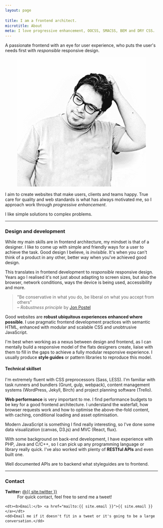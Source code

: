 ```yaml
---
layout: page

title: I am a frontend architect.
microtitle: About
meta: I love progressive enhancement, OOCSS, SMACSS, BEM and DRY CSS.
---
```


<p class="c-intro">A passionate frontend with an eye for user experience, who puts the user's needs first with <em>responsible</em> responsive design.</p>

<figure class="c-jaime">
	<picture>
		<source srcset="/images/jaime-caballero-small.png 270w" media="(max-width: 40em)">
		<img src="/images/jaime-caballero.png" alt="Jaime Caballero - Photo">
	</picture>
</figure>

I aim to create websites that make users, clients and teams happy. True care for quality and web standards is what has always motivated me, so I approach work through _progressive enhancement_.

I like simple solutions to complex problems.


---

### Design and development

While my main skills are in frontend architecture, my mindset is that of a designer. I like to come up with simple and friendly ways for a user to achieve the task. Good design I believe, is _invisible_. It's when you can't think of a product in any other, better way when you've achieved good design.

This translates in frontend development to _responsible_ responsive design. Years ago I realised it's not just about adapting to screen sizes, but also the browser, network conditions, ways the device is being used, accessibility and more. 

> "Be conservative in what you do, be liberal on what you accept from others"  
 – _Robustness principle_ by [Jon Postel](https://tools.ietf.org/html/rfc1122#page-12)

Good websites are **robust ubiquitous experiences enhanced where possible**. I use pragmatic frontend development practices with semantic HTML, enhanced with modular and scalable CSS and unobtrusive JavaScript.

I'm best when working as a nexus between design and frontend, as I can mentally build a responsive model of the flats designers create, liaise with them to fill in the gaps to achieve a fully modular responsive experience. I usually produce **style guides** or pattern libraries to reproduce this model.


#### Technical skillset

I'm extremely fluent with CSS preprocessors (Sass, LESS). I'm familiar with task runners and bundlers (Grunt, gulp, webpack), content management systems (WordPress, Jekyll, Birch) and project planning software (Trello). 

**Web performance** is very important to me. I find performance budgets to be key for a good frontend architecture. I understand the waterfall, how browser requests work and how to optimise the above-the-fold content, with caching, conditional loading and asset optimisation.

Modern JavaScript is something I find really interesting, so I've done some data visualization (canvas, D3.js) and MVC (React, flux).

With some background on back-end development, I have experience with PHP, Java and C/C++, so I can pick up any programming language or library really quick. I've also worked with plenty of **RESTful APIs** and even built one. 

Well documented APIs are to backend what styleguides are to frontend.

---

### Contact

<dl class="c-deflist">
    <dt><b>Twitter:</b> <a href="https://twitter.com/{{site.twitter}}">@{{ site.twitter }}</a></dt>
    <dd>For quick contact, feel free to send me a tweet!</dd>

    <dt><b>Email:</b> <a href="mailto:{{ site.email }}">{{ site.email }}</a></dt>
    <dd>Email me if it doesn't fit in a tweet or it's going to be a large conversation.</dd>
</dl>


